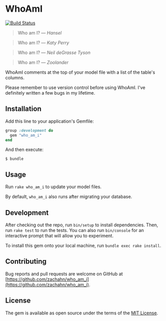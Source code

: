 # WhoAmI

[![Build Status](https://travis-ci.org/zachahn/who_am_i.svg?branch=master)](https://travis-ci.org/zachahn/who_am_i)

> Who am I? &mdash; <cite>Hansel</cite>

> Who am I? &mdash; <cite>Katy Perry</cite>

> Who am I? &mdash; <cite>Neil deGrasse Tyson</cite>

> Who am I? &mdash; <cite>Zoolander</cite>

WhoAmI comments at the top of your model file with a list of the table's
columns.

Please remember to use version control before using WhoAmI. I've definitely
written a few bugs in my lifetime.


## Installation

Add this line to your application's Gemfile:

```ruby
group :development do
  gem "who_am_i"
end
```

And then execute:

    $ bundle


## Usage

Run `rake who_am_i` to update your model files.

By default, `who_am_i` also runs after migrating your database.


## Development

After checking out the repo, run `bin/setup` to install dependencies. Then, run
`rake test` to run the tests. You can also run `bin/console` for an interactive
prompt that will allow you to experiment.

To install this gem onto your local machine, run `bundle exec rake install`.


## Contributing

Bug reports and pull requests are welcome on GitHub at
[https://github.com/zachahn/who_am_i](https://github.com/zachahn/who_am_i).


## License

The gem is available as open source under the terms of the
[MIT License](http://opensource.org/licenses/MIT).
